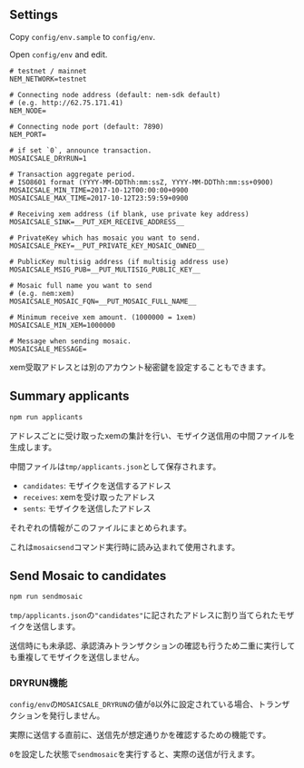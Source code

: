 ## Settings

Copy `config/env.sample` to `config/env`.

Open `config/env` and edit.

```
# testnet / mainnet
NEM_NETWORK=testnet

# Connecting node address (default: nem-sdk default)
# (e.g. http://62.75.171.41)
NEM_NODE=

# Connecting node port (default: 7890)
NEM_PORT=

# if set `0`, announce transaction.
MOSAICSALE_DRYRUN=1

# Transaction aggregate period.
# ISO8601 format (YYYY-MM-DDThh:mm:ssZ, YYYY-MM-DDThh:mm:ss+0900)
MOSAICSALE_MIN_TIME=2017-10-12T00:00:00+0900
MOSAICSALE_MAX_TIME=2017-10-12T23:59:59+0900

# Receiving xem address (if blank, use private key address)
MOSAICSALE_SINK=__PUT_XEM_RECEIVE_ADDRESS__

# PrivateKey which has mosaic you want to send.
MOSAICSALE_PKEY=__PUT_PRIVATE_KEY_MOSAIC_OWNED__

# PublicKey multisig address (if multisig address use)
MOSAICSALE_MSIG_PUB=__PUT_MULTISIG_PUBLIC_KEY__

# Mosaic full name you want to send
# (e.g. nem:xem)
MOSAICSALE_MOSAIC_FQN=__PUT_MOSAIC_FULL_NAME__

# Minimum receive xem amount. (1000000 = 1xem)
MOSAICSALE_MIN_XEM=1000000

# Message when sending mosaic.
MOSAICSALE_MESSAGE=
```

xem受取アドレスとは別のアカウント秘密鍵を設定することもできます。

## Summary applicants

```bash
npm run applicants
```

アドレスごとに受け取ったxemの集計を行い、モザイク送信用の中間ファイルを生成します。

中間ファイルは`tmp/applicants.json`として保存されます。

* `candidates`: モザイクを送信するアドレス
* `receives`: xemを受け取ったアドレス
* `sents`: モザイクを送信したアドレス

それぞれの情報がこのファイルにまとめられます。

これは`mosaicsend`コマンド実行時に読み込まれて使用されます。

## Send Mosaic to candidates

```bash
npm run sendmosaic
```

`tmp/applicants.json`の`"candidates"`に記されたアドレスに割り当てられたモザイクを送信します。

送信時にも未承認、承認済みトランザクションの確認も行うため二重に実行しても重複してモザイクを送信しません。

### DRYRUN機能

`config/env`の`MOSAICSALE_DRYRUN`の値が`0`以外に設定されている場合、トランザクションを発行しません。

実際に送信する直前に、送信先が想定通りかを確認するための機能です。

`0`を設定した状態で`sendmosaic`を実行すると、実際の送信が行えます。
